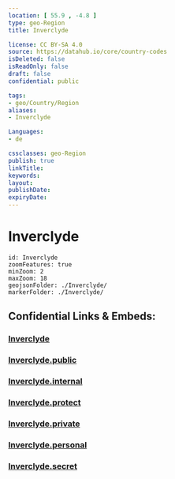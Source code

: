 ```yaml
---
location: [ 55.9 , -4.8 ] 
type: geo-Region
title: Inverclyde

license: CC BY-SA 4.0
source: https://datahub.io/core/country-codes
isDeleted: false
isReadOnly: false
draft: false
confidential: public

tags:
- geo/Country/Region
aliases:
- Inverclyde

Languages:
- de

cssclasses: geo-Region
publish: true
linkTitle: 
keywords: 
layout: 
publishDate: 
expiryDate: 
---
```


# Inverclyde

```leaflet
id: Inverclyde
zoomFeatures: true 
minZoom: 2 
maxZoom: 18
geojsonFolder: ./Inverclyde/
markerFolder: ./Inverclyde/
```


## Confidential Links & Embeds: 

### [Inverclyde](/_Standards/Earth/Continent/Europe/Europe~North/UK/Scotland/counties~Scotland/Inverclyde.md) 

### [Inverclyde.public](/_public/Earth/Continent/Europe/Europe~North/UK/Scotland/counties~Scotland/Inverclyde.public.md) 

### [Inverclyde.internal](/_internal/Earth/Continent/Europe/Europe~North/UK/Scotland/counties~Scotland/Inverclyde.internal.md) 

### [Inverclyde.protect](/_protect/Earth/Continent/Europe/Europe~North/UK/Scotland/counties~Scotland/Inverclyde.protect.md) 

### [Inverclyde.private](/_private/Earth/Continent/Europe/Europe~North/UK/Scotland/counties~Scotland/Inverclyde.private.md) 

### [Inverclyde.personal](/_personal/Earth/Continent/Europe/Europe~North/UK/Scotland/counties~Scotland/Inverclyde.personal.md) 

### [Inverclyde.secret](/_secret/Earth/Continent/Europe/Europe~North/UK/Scotland/counties~Scotland/Inverclyde.secret.md)

